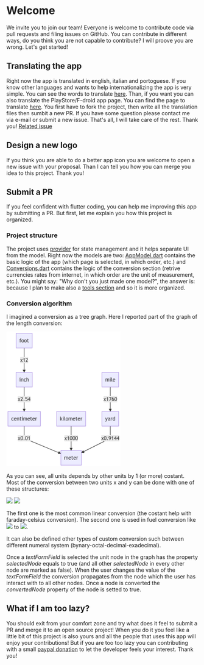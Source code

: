 # Welcome

We invite you to join our team! Everyone is welcome to contribute code via pull requests and filing issues on GitHub. You can contribute in different ways, do you think you are not capable to contribute? I will proove you are wrong. Let's get started!

## Translating the app

Right now the app is translated in english, italian and portoguese. If you know other languages and wants to help internationalizing the app is very simple. You can see the words to translate [here](https://github.com/ferraridamiano/ConverterNOW/blob/master/resources/lang/en.json). Than, if you want you can also translate the PlayStore/F-droid app page. You can find the page to translate [here](https://github.com/ferraridamiano/ConverterNOW/tree/master/fastlane/metadata/android/en-US). You first have to fork the project, then write all the translation files then sumbit a new PR. If you have some question please contact me via e-mail or submit a new issue. That's all, I will take care of the rest. Thank you!
[Related issue](https://github.com/ferraridamiano/ConverterNOW/issues/2)

## Design a new logo

If you think you are able to do a better app icon you are welcome to open a new issue with your proposal. Than I can tell you how you can merge you idea to this project. Thank you!

## Submit a PR

If you feel confident with flutter coding, you can help me improving this app by submitting a PR. But first, let me explain you how this project is organized.

### Project structure

The project uses [provider](https://github.com/rrousselGit/provider) for state management and it helps separate UI from the model. Right now the models are two: [AppModel.dart](https://github.com/ferraridamiano/ConverterNOW/blob/master/lib/models/AppModel.dart) contains the basic logic of the app (which page is selected, in which order, etc.) and [Conversions.dart](https://github.com/ferraridamiano/ConverterNOW/blob/master/lib/models/Conversions.dart) contains the logic of the conversion section (retrive currencies rates from internet, in which order are the unit of measurement, etc.). You might say: "Why don't you just made one model?", the answer is: because I plan to make also a [tools section](https://github.com/ferraridamiano/ConverterNOW/issues/6) and so it is more organized.

### Conversion algorithm

I imagined a conversion as a tree graph. Here I reported part of the graph of the length conversion:

<img src="images/graph02.png" width="300">

As you can see, all units depends by other units by 1 (or more) costant. Most of the conversion between two units x and y can be done with one of these structures:

<img src="https://render.githubusercontent.com/render/math?math=%5CLarge%0Ay%20%3D%20ax%20%2B%20b">
<img src="https://render.githubusercontent.com/render/math?math=%5CLarge%0Ay%20%3D%20%5Cfrac%7Ba%7D%7Bx%7D%20%2B%20b">

The first one is the most common linear conversion (the costant help with faraday-celsius conversion). The second one is used in fuel conversion like <img src="https://render.githubusercontent.com/render/math?math=%5Cfrac%7Bkm%7D%7Bl%7D">  to <img src="https://render.githubusercontent.com/render/math?math=%5Cfrac%7Bl%7D%7B100km%7D">.

It can also be defined other types of custom conversion such between different numeral system (bynary-octal-decimal-exadecimal).

Once a *textFormField* is selected the unit node in the graph has the property *selectedNode* equals to true (and all other *selectedNode* in every other node are marked as false). When the user changes the value of the *textFormField* the conversion propagates from the node which the user has interact with to all other nodes. Once a node is converted the *convertedNode* property of the node is setted to true.

## What if I am too lazy?

You should exit from your comfort zone and try what does it feel to submit a PR and merge it to an open source project! When you do it you feel like a little bit of this project is also yours and all the people that uses this app will enjoy your contributions! But if you are too too lazy you can contributing with a small [paypal donation](https://www.paypal.com/paypalme/DemApps) to let the developer feels your interest. Thank you!

